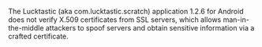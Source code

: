 The Lucktastic (aka com.lucktastic.scratch) application 1.2.6 for Android does not verify X.509 certificates from SSL servers, which allows man-in-the-middle attackers to spoof servers and obtain sensitive information via a crafted certificate.